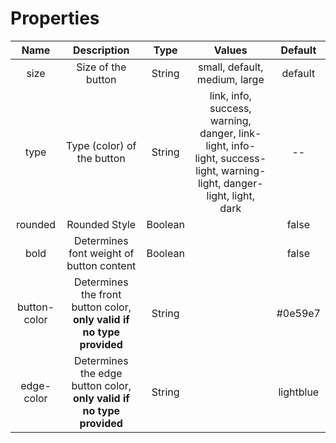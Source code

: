 # Properties

|     Name     |                              Description                              |  Type   |                                                        Values                                                         |  Default  |
| :----------: | :-------------------------------------------------------------------: | :-----: | :-------------------------------------------------------------------------------------------------------------------: | :-------: |
|     size     |                          Size of the button                           | String  |                                             small, default, medium, large                                             |  default  |
|     type     |                      Type (color) of the button                       | String  | link, info, success, warning, danger, link-light, info-light, success-light, warning-light, danger-light, light, dark |    --     |
|   rounded    |                             Rounded Style                             | Boolean |                                                                                                                       |   false   |
|     bold     |               Determines font weight of button content                | Boolean |                                                                                                                       |   false   |
| button-color | Determines the front button color, **only valid if no type provided** | String  |                                                                                                                       |  #0e59e7  |
|  edge-color  | Determines the edge button color, **only valid if no type provided**  | String  |                                                                                                                       | lightblue |
